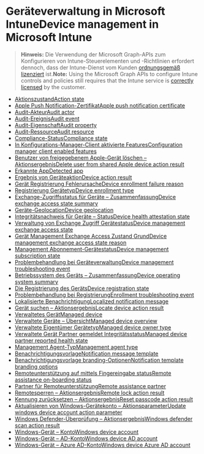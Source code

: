 # <a name="device-management-in-microsoft-intune"></a><span data-ttu-id="fe197-101">Geräteverwaltung in Microsoft Intune</span><span class="sxs-lookup"><span data-stu-id="fe197-101">Device management in Microsoft Intune</span></span>

> <span data-ttu-id="fe197-102">**Hinweis:** Die Verwendung der Microsoft Graph-APIs zum Konfigurieren von Intune-Steuerelementen und -Richtlinien erfordert dennoch, dass der Intune-Dienst vom Kunden [ordnungsgemäß lizenziert](https://www.microsoft.com/en-us/cloud-platform/microsoft-intune-pricing) ist.</span><span class="sxs-lookup"><span data-stu-id="fe197-102">**Note:** Using the Microsoft Graph APIs to configure Intune controls and policies still requires that the Intune service is [correctly licensed](https://www.microsoft.com/en-us/cloud-platform/microsoft-intune-pricing) by the customer.</span></span>

- [<span data-ttu-id="fe197-103">Aktionszustand</span><span class="sxs-lookup"><span data-stu-id="fe197-103">Action state</span></span>](intune_devices_actionstate.md)
- [<span data-ttu-id="fe197-104">Apple Push Notification-Zertifikat</span><span class="sxs-lookup"><span data-stu-id="fe197-104">Apple push notification certificate</span></span>](intune_devices_applepushnotificationcertificate.md)
- [<span data-ttu-id="fe197-105">Audit-Akteur</span><span class="sxs-lookup"><span data-stu-id="fe197-105">Audit actor</span></span>](intune_auditing_auditactor.md)
- [<span data-ttu-id="fe197-106">Audit-Ereignis</span><span class="sxs-lookup"><span data-stu-id="fe197-106">Audit event</span></span>](intune_auditing_auditevent.md)
- [<span data-ttu-id="fe197-107">Audit-Eigenschaft</span><span class="sxs-lookup"><span data-stu-id="fe197-107">Audit property</span></span>](intune_auditing_auditproperty.md)
- [<span data-ttu-id="fe197-108">Audit-Ressource</span><span class="sxs-lookup"><span data-stu-id="fe197-108">Audit resource</span></span>](intune_auditing_auditresource.md)
- [<span data-ttu-id="fe197-109">Compliance-Status</span><span class="sxs-lookup"><span data-stu-id="fe197-109">Compliance state</span></span>](intune_devices_compliancestate.md)
- [<span data-ttu-id="fe197-110">In Konfigurations-Manager-Client aktivierte Features</span><span class="sxs-lookup"><span data-stu-id="fe197-110">Configuration manager client enabled features</span></span>](intune_devices_configurationmanagerclientenabledfeatures.md)
- [<span data-ttu-id="fe197-111">Benutzer von freigegebenem Apple-Gerät löschen – Aktionsergebnis</span><span class="sxs-lookup"><span data-stu-id="fe197-111">Delete user from shared Apple device action result</span></span>](intune_devices_deleteuserfromsharedappledeviceactionresult.md)
- [<span data-ttu-id="fe197-112">Erkannte App</span><span class="sxs-lookup"><span data-stu-id="fe197-112">Detected app</span></span>](intune_devices_detectedapp.md)
- [<span data-ttu-id="fe197-113">Ergebnis von Geräteaktion</span><span class="sxs-lookup"><span data-stu-id="fe197-113">Device action result</span></span>](intune_devices_deviceactionresult.md)
- [<span data-ttu-id="fe197-114">Gerät Registrierung Fehlerursache</span><span class="sxs-lookup"><span data-stu-id="fe197-114">Device enrollment failure reason</span></span>](intune_troubleshooting_deviceenrollmentfailurereason.md)
- [<span data-ttu-id="fe197-115">Registrierung Gerätetyp</span><span class="sxs-lookup"><span data-stu-id="fe197-115">Device enrollment type</span></span>](intune_devices_deviceenrollmenttype.md)
- [<span data-ttu-id="fe197-116">Exchange-Zugriffsstatus für Geräte – Zusammenfassung</span><span class="sxs-lookup"><span data-stu-id="fe197-116">Device exchange access state summary</span></span>](intune_devices_deviceexchangeaccessstatesummary.md)
- [<span data-ttu-id="fe197-117">Geräte-Geolocation</span><span class="sxs-lookup"><span data-stu-id="fe197-117">Device geolocation</span></span>](intune_devices_devicegeolocation.md)
- [<span data-ttu-id="fe197-118">Integritätsnachweis für Geräte – Status</span><span class="sxs-lookup"><span data-stu-id="fe197-118">Device health attestation state</span></span>](intune_devices_devicehealthattestationstate.md)
- [<span data-ttu-id="fe197-119">Verwaltung von Exchange Zugriff Gerätestatus</span><span class="sxs-lookup"><span data-stu-id="fe197-119">Device management exchange access state</span></span>](intune_devices_devicemanagementexchangeaccessstate.md)
- [<span data-ttu-id="fe197-120">Gerät Management Exchange Access Zustand Grund</span><span class="sxs-lookup"><span data-stu-id="fe197-120">Device management exchange access state reason</span></span>](intune_devices_devicemanagementexchangeaccessstatereason.md)
- [<span data-ttu-id="fe197-121">Management Abonnement-Gerätestatus</span><span class="sxs-lookup"><span data-stu-id="fe197-121">Device management subscription state</span></span>](intune_devices_devicemanagementsubscriptionstate.md)
- [<span data-ttu-id="fe197-122">Problembehandlung bei Geräteverwaltung</span><span class="sxs-lookup"><span data-stu-id="fe197-122">Device management troubleshooting event</span></span>](intune_troubleshooting_devicemanagementtroubleshootingevent.md)
- [<span data-ttu-id="fe197-123">Betriebssystem des Geräts – Zusammenfassung</span><span class="sxs-lookup"><span data-stu-id="fe197-123">Device operating system summary</span></span>](intune_devices_deviceoperatingsystemsummary.md)
- [<span data-ttu-id="fe197-124">Die Registrierung des Geräts</span><span class="sxs-lookup"><span data-stu-id="fe197-124">Device registration state</span></span>](intune_devices_deviceregistrationstate.md)
- [<span data-ttu-id="fe197-125">Problembehandlung bei Registrierung</span><span class="sxs-lookup"><span data-stu-id="fe197-125">Enrollment troubleshooting event</span></span>](intune_troubleshooting_enrollmenttroubleshootingevent.md)
- [<span data-ttu-id="fe197-126">Lokalisierte Benachrichtigung</span><span class="sxs-lookup"><span data-stu-id="fe197-126">Localized notification message</span></span>](intune_notification_localizednotificationmessage.md)
- [<span data-ttu-id="fe197-127">Gerät suchen – Aktionsergebnis</span><span class="sxs-lookup"><span data-stu-id="fe197-127">Locate device action result</span></span>](intune_devices_locatedeviceactionresult.md)
- [<span data-ttu-id="fe197-128">Verwaltetes Gerät</span><span class="sxs-lookup"><span data-stu-id="fe197-128">Managed device</span></span>](intune_devices_manageddevice.md)
- [<span data-ttu-id="fe197-129">Verwaltete Geräte – Übersicht</span><span class="sxs-lookup"><span data-stu-id="fe197-129">Managed device overview</span></span>](intune_devices_manageddeviceoverview.md)
- [<span data-ttu-id="fe197-130">Verwaltete Eigentümer Gerätetyp</span><span class="sxs-lookup"><span data-stu-id="fe197-130">Managed device owner type</span></span>](intune_devices_manageddeviceownertype.md)
- [<span data-ttu-id="fe197-131">Verwaltete Gerät Partner gemeldet Integritätsstatus</span><span class="sxs-lookup"><span data-stu-id="fe197-131">Managed device partner reported health state</span></span>](intune_devices_manageddevicepartnerreportedhealthstate.md)
- [<span data-ttu-id="fe197-132">Management Agent-Typ</span><span class="sxs-lookup"><span data-stu-id="fe197-132">Management agent type</span></span>](intune_devices_managementagenttype.md)
- [<span data-ttu-id="fe197-133">Benachrichtigungsvorlage</span><span class="sxs-lookup"><span data-stu-id="fe197-133">Notification message template</span></span>](intune_notification_notificationmessagetemplate.md)
- [<span data-ttu-id="fe197-134">Benachrichtigungsvorlage branding-Optionen</span><span class="sxs-lookup"><span data-stu-id="fe197-134">Notification template branding options</span></span>](intune_notification_notificationtemplatebrandingoptions.md)
- [<span data-ttu-id="fe197-135">Remoteunterstützung auf mittels Fingereingabe status</span><span class="sxs-lookup"><span data-stu-id="fe197-135">Remote assistance on-boarding status</span></span>](intune_remoteassistance_remoteassistanceonboardingstatus.md)
- [<span data-ttu-id="fe197-136">Partner für Remoteunterstützung</span><span class="sxs-lookup"><span data-stu-id="fe197-136">Remote assistance partner</span></span>](intune_remoteassistance_remoteassistancepartner.md)
- [<span data-ttu-id="fe197-137">Remotesperren – Aktionsergebnis</span><span class="sxs-lookup"><span data-stu-id="fe197-137">Remote lock action result</span></span>](intune_devices_remotelockactionresult.md)
- [<span data-ttu-id="fe197-138">Kennung zurücksetzen – Aktionsergebnis</span><span class="sxs-lookup"><span data-stu-id="fe197-138">Reset passcode action result</span></span>](intune_devices_resetpasscodeactionresult.md)
- [<span data-ttu-id="fe197-139">Aktualisieren von Windows-Gerätekonto – Aktionsparameter</span><span class="sxs-lookup"><span data-stu-id="fe197-139">Update windows device account action parameter</span></span>](intune_devices_updatewindowsdeviceaccountactionparameter.md)
- [<span data-ttu-id="fe197-140">Windows Defender-Überprüfung – Aktionsergebnis</span><span class="sxs-lookup"><span data-stu-id="fe197-140">Windows defender scan action result</span></span>](intune_devices_windowsdefenderscanactionresult.md)
- [<span data-ttu-id="fe197-141">Windows-Gerät – Konto</span><span class="sxs-lookup"><span data-stu-id="fe197-141">Windows device account</span></span>](intune_devices_windowsdeviceaccount.md)
- [<span data-ttu-id="fe197-142">Windows-Gerät – AD-Konto</span><span class="sxs-lookup"><span data-stu-id="fe197-142">Windows device AD account</span></span>](intune_devices_windowsdeviceadaccount.md)
- [<span data-ttu-id="fe197-143">Windows-Gerät – Azure AD-Konto</span><span class="sxs-lookup"><span data-stu-id="fe197-143">Windows device Azure AD account</span></span>](intune_devices_windowsdeviceazureadaccount.md)
